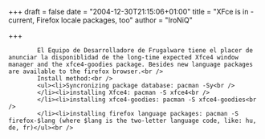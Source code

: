 
+++
draft = false
date = "2004-12-30T21:15:06+01:00"
title = "XFce is in -current, Firefox locale packages, too"
author = "IroNiQ"

+++

            El Equipo de Desarrolladore de Frugalware tiene el placer de anunciar la disponiblidad de the long-time expected Xfce4 window manager and the xfce4-goodies package. Besides new language packages are available to the firefox browser.<br />
            Install method:<br />
            <ul><li>Syncronizing package database: pacman -Sy<br />
            </li><li>installing Xfce4: pacman -S xfce4<br />
            </li><li>installing xfce4-goodies: pacman -S xfce4-goodies<br />
            </li><li>installing firefox language packages: pacman -S firefox-$lang (where $lang is the two-letter language code, like: hu, de, fr)</ul><br />
            
        